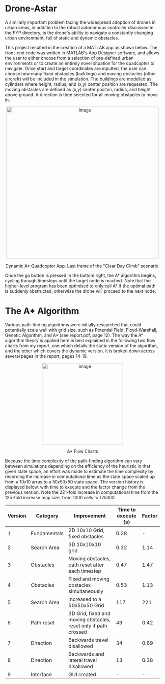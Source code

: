 # Drone-Astar

A similarly important problem facing the widespread adoption of drones in urban areas, in addition to the robust autonomous controller discussed in the FYP directory, is the drone's ability to navigate a constantly changing urban environment, full of static and dynamic obstacles.

This project resulted in the creation of a MATLAB app as shown below. The front-end code was written in MATLAB's App Designer software, and allows the user to either choose from a selection of pre-defined urban environments or to create an entirely novel situation for the quadcopter to navigate. Once start and target coordinates are inputted, the user can choose how many fixed obstacles (buildings) and moving obstacles (other aircraft) will be included in the simulation. The buildings are modelled as cylinders where height, radius, and (x,y) center position are requested. The moving obstacles are defined as (x,y) center positon, radius, and height above ground. A direction is then selected for all moving obstacles to move in.

<p align="center">
<img width="494" alt="image" src="https://github.com/frostyrez/Drone-Astar/assets/123249055/f970a4bf-42cd-444d-b0da-299b4f4281f7">
</p>
<p align="center">
Dynamic A* Quadcopter App. Last frame of the "Clear Day Climb" scenario.
</p>

Once the go button is pressed in the bottom right, the A* algorithm begins, cycling through timesteps until the target node is reached. Note that the higher-level program has been optimised to only call A* if the optimal path is suddenly obstructed, otherwise the drone will proceed to the next node.

# The A* Algorithm

Various path-finding algorithms were initially researched that could potentially scale well with grid size, such as Potential Field, Floyd-Warshall, Genetic Algorithm, and A* (see report.pdf, page 12).
The way the A* algorithm theory is applied here is best explained in the following two flow charts from my report, one which details the static version of the algorithm, and the other which covers the dynamic version. It is broken down across several pages in the report, pages 14-19.
<p align="center">
<img width="264" alt="image" src="https://github.com/frostyrez/Drone-Astar/assets/123249055/5d8c2504-cefd-4ae5-a5c2-626fd99e8127">
</p>
<p align="center">
A* Flow Charts
</p>

Because the time complexity of the path-finding algorithm can vary between simulations depending on the efficiency of the heuristic in that given state space, an effort was made to estimate the time complexity by recording the increase in computational time as the state space scaled up from a 10x10 array to a 50x50x50 state space. The version history is displayed below, with time to execute and the factor change from the previous version. Note the 221-fold increase in computational time from the 125-fold increase map size, from 1000 cells to 125000.

| **Version** | **Category** | **Improvement**                                                 | **Time to execute (s)** | **Factor** |
|-------------|--------------|-----------------------------------------------------------------|-------------------------|------------|
| 1           | Fundamentals | 2D 10x10 Grid, fixed obstacles                                  | 0.28                    | -          |
| 2           | Search Area  | 3D 10x10x10 grid                                                | 0.32                    | 1.14       |
| 3           | Obstacles    | Moving obstacles, path reset after each timestep                | 0.47                    | 1.47       |
| 4           | Obstacles    | Fixed and moving obstacles simultaneously                       | 0.53                    | 1.13       |
| 5           | Search Area  | Increased to a 50x50x50 Grid                                    | 117                     | 221        |
| 6           | Path reset   | 3D Grid, fixed and moving obstacles, reset only if path crossed | 49                      | 0.42       |
| 7           | Direction    | Backwards travel disallowed                                     | 34                      | 0.69       |
| 8           | Direction    | Backwards and lateral travel disallowed                         | 13                      | 0.38       |
| 9           | Interface    | GUI created                                                     | -                       | -          |
